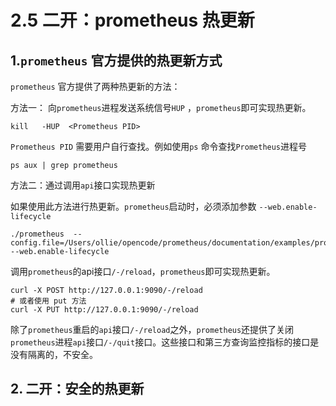 # 2.5 二开：prometheus 热更新



##  1.`prometheus` 官方提供的热更新方式

`prometheus` 官方提供了两种热更新的方法：

方法一： 向`prometheus`进程发送系统信号`HUP` ，`prometheus`即可实现热更新。

``` shell
kill   -HUP  <Prometheus PID>
```

`Prometheus PID` 需要用户自行查找。例如使用`ps` 命令查找`Prometheus`进程号

 ``````shell
 ps aux | grep prometheus
 ``````



方法二：通过调用`api`接口实现热更新

如果使用此方法进行热更新。`prometheus`启动时，必须添加参数 `--web.enable-lifecycle`

``````
./prometheus  --config.file=/Users/ollie/opencode/prometheus/documentation/examples/prometheus.yml   --web.enable-lifecycle
``````

调用`prometheus`的api接口`/-/reload`，`prometheus`即可实现热更新。

``````shell
curl -X POST http://127.0.0.1:9090/-/reload 
# 或者使用 put 方法
curl -X PUT http://127.0.0.1:9090/-/reload 
``````



除了`prometheus`重启的`api`接口`/-/reload`之外，`prometheus`还提供了关闭`prometheus`进程`api`接口`/-/quit`接口。这些接口和第三方查询监控指标的接口是没有隔离的，不安全。



## 2. 二开：安全的热更新



















